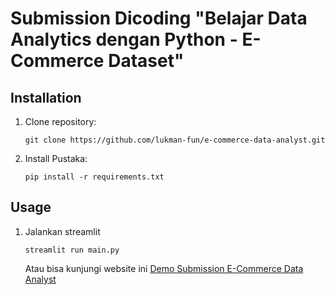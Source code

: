 # Submission Dicoding "Belajar Data Analytics dengan Python - E-Commerce Dataset"


## Installation

1. Clone repository:

   ```shell
   git clone https://github.com/lukman-fun/e-commerce-data-analyst.git
   ```

2. Install Pustaka:

    ```shell
    pip install -r requirements.txt
    ```

## Usage
1. Jalankan streamlit

    ```shell
    streamlit run main.py
    ```
    Atau bisa kunjungi website ini [Demo Submission E-Commerce Data Analyst](https://brazilian-commerce.streamlit.app/)
